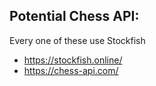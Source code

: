 ## Potential Chess API:
Every one of these use Stockfish
* https://stockfish.online/
* https://chess-api.com/
